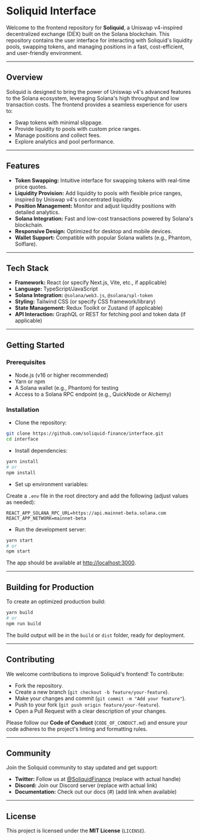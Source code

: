 # Soliquid Interface

Welcome to the frontend repository for **Soliquid**, a Uniswap v4-inspired decentralized exchange (DEX) built on the Solana blockchain. This repository contains the user interface for interacting with Soliquid's liquidity pools, swapping tokens, and managing positions in a fast, cost-efficient, and user-friendly environment.

---

## Overview

Soliquid is designed to bring the power of Uniswap v4's advanced features to the Solana ecosystem, leveraging Solana's high throughput and low transaction costs. The frontend provides a seamless experience for users to:

- Swap tokens with minimal slippage.
- Provide liquidity to pools with custom price ranges.
- Manage positions and collect fees.
- Explore analytics and pool performance.

---

## Features

- **Token Swapping:** Intuitive interface for swapping tokens with real-time price quotes.
- **Liquidity Provision:** Add liquidity to pools with flexible price ranges, inspired by Uniswap v4's concentrated liquidity.
- **Position Management:** Monitor and adjust liquidity positions with detailed analytics.
- **Solana Integration:** Fast and low-cost transactions powered by Solana's blockchain.
- **Responsive Design:** Optimized for desktop and mobile devices.
- **Wallet Support:** Compatible with popular Solana wallets (e.g., Phantom, Solflare).

---

## Tech Stack

- **Framework:** React (or specify Next.js, Vite, etc., if applicable)
- **Language:** TypeScript/JavaScript
- **Solana Integration:** `@solana/web3.js`, `@solana/spl-token`
- **Styling:** Tailwind CSS (or specify CSS framework/library)
- **State Management:** Redux Toolkit or Zustand (if applicable)
- **API Interaction:** GraphQL or REST for fetching pool and token data (if applicable)

---

## Getting Started

### Prerequisites

- Node.js (v16 or higher recommended)
- Yarn or npm
- A Solana wallet (e.g., Phantom) for testing
- Access to a Solana RPC endpoint (e.g., QuickNode or Alchemy)

### Installation

- Clone the repository:

```bash
git clone https://github.com/soliquid-finance/interface.git
cd interface
```

- Install dependencies:

```bash
yarn install
# or
npm install
```

- Set up environment variables:

Create a `.env` file in the root directory and add the following (adjust values as needed):

```env
REACT_APP_SOLANA_RPC_URL=https://api.mainnet-beta.solana.com
REACT_APP_NETWORK=mainnet-beta
```

- Run the development server:

```bash
yarn start
# or
npm start
```

The app should be available at [http://localhost:3000](http://localhost:3000).

---

## Building for Production

To create an optimized production build:

```bash
yarn build
# or
npm run build
```

The build output will be in the `build` or `dist` folder, ready for deployment.

---

## Contributing

We welcome contributions to improve Soliquid's frontend! To contribute:

- Fork the repository.
- Create a new branch (`git checkout -b feature/your-feature`).
- Make your changes and commit (`git commit -m "Add your feature"`).
- Push to your fork (`git push origin feature/your-feature`).
- Open a Pull Request with a clear description of your changes.

Please follow our **Code of Conduct** (`CODE_OF_CONDUCT.md`) and ensure your code adheres to the project's linting and formatting rules.

---

## Community

Join the Soliquid community to stay updated and get support:

- **Twitter:** Follow us at [@SoliquidFinance](#) (replace with actual handle)
- **Discord:** Join our Discord server (replace with actual link)
- **Documentation:** Check out our docs (#) (add link when available)

---

## License

This project is licensed under the **MIT License** (`LICENSE`).
